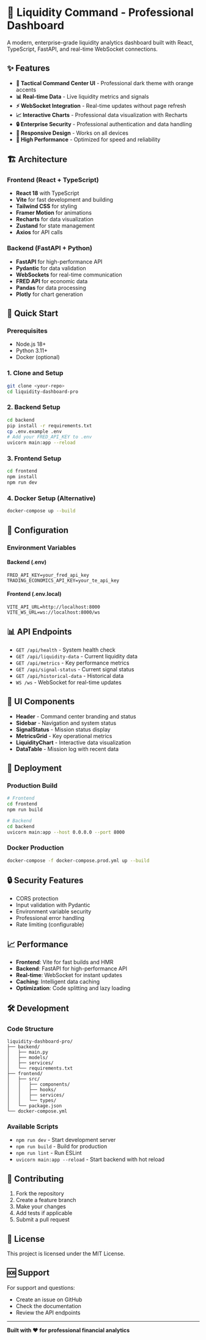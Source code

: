 # 🚀 Liquidity Command - Professional Dashboard

A modern, enterprise-grade liquidity analytics dashboard built with React, TypeScript, FastAPI, and real-time WebSocket connections.

## ✨ Features

- **🎯 Tactical Command Center UI** - Professional dark theme with orange accents
- **📊 Real-time Data** - Live liquidity metrics and signals
- **⚡ WebSocket Integration** - Real-time updates without page refresh
- **📈 Interactive Charts** - Professional data visualization with Recharts
- **🔒 Enterprise Security** - Professional authentication and data handling
- **📱 Responsive Design** - Works on all devices
- **🚀 High Performance** - Optimized for speed and reliability

## 🏗️ Architecture

### Frontend (React + TypeScript)
- **React 18** with TypeScript
- **Vite** for fast development and building
- **Tailwind CSS** for styling
- **Framer Motion** for animations
- **Recharts** for data visualization
- **Zustand** for state management
- **Axios** for API calls

### Backend (FastAPI + Python)
- **FastAPI** for high-performance API
- **Pydantic** for data validation
- **WebSockets** for real-time communication
- **FRED API** for economic data
- **Pandas** for data processing
- **Plotly** for chart generation

## 🚀 Quick Start

### Prerequisites
- Node.js 18+
- Python 3.11+
- Docker (optional)

### 1. Clone and Setup
```bash
git clone <your-repo>
cd liquidity-dashboard-pro
```

### 2. Backend Setup
```bash
cd backend
pip install -r requirements.txt
cp .env.example .env
# Add your FRED_API_KEY to .env
uvicorn main:app --reload
```

### 3. Frontend Setup
```bash
cd frontend
npm install
npm run dev
```

### 4. Docker Setup (Alternative)
```bash
docker-compose up --build
```

## 🔧 Configuration

### Environment Variables

#### Backend (.env)
```env
FRED_API_KEY=your_fred_api_key
TRADING_ECONOMICS_API_KEY=your_te_api_key
```

#### Frontend (.env.local)
```env
VITE_API_URL=http://localhost:8000
VITE_WS_URL=ws://localhost:8000/ws
```

## 📊 API Endpoints

- `GET /api/health` - System health check
- `GET /api/liquidity-data` - Current liquidity data
- `GET /api/metrics` - Key performance metrics
- `GET /api/signal-status` - Current signal status
- `GET /api/historical-data` - Historical data
- `WS /ws` - WebSocket for real-time updates

## 🎨 UI Components

- **Header** - Command center branding and status
- **Sidebar** - Navigation and system status
- **SignalStatus** - Mission status display
- **MetricsGrid** - Key operational metrics
- **LiquidityChart** - Interactive data visualization
- **DataTable** - Mission log with recent data

## 🚀 Deployment

### Production Build
```bash
# Frontend
cd frontend
npm run build

# Backend
cd backend
uvicorn main:app --host 0.0.0.0 --port 8000
```

### Docker Production
```bash
docker-compose -f docker-compose.prod.yml up --build
```

## 🔒 Security Features

- CORS protection
- Input validation with Pydantic
- Environment variable security
- Professional error handling
- Rate limiting (configurable)

## 📈 Performance

- **Frontend**: Vite for fast builds and HMR
- **Backend**: FastAPI for high-performance API
- **Real-time**: WebSocket for instant updates
- **Caching**: Intelligent data caching
- **Optimization**: Code splitting and lazy loading

## 🛠️ Development

### Code Structure
```
liquidity-dashboard-pro/
├── backend/
│   ├── main.py
│   ├── models/
│   ├── services/
│   └── requirements.txt
├── frontend/
│   ├── src/
│   │   ├── components/
│   │   ├── hooks/
│   │   ├── services/
│   │   └── types/
│   └── package.json
└── docker-compose.yml
```

### Available Scripts
- `npm run dev` - Start development server
- `npm run build` - Build for production
- `npm run lint` - Run ESLint
- `uvicorn main:app --reload` - Start backend with hot reload

## 🤝 Contributing

1. Fork the repository
2. Create a feature branch
3. Make your changes
4. Add tests if applicable
5. Submit a pull request

## 📄 License

This project is licensed under the MIT License.

## 🆘 Support

For support and questions:
- Create an issue on GitHub
- Check the documentation
- Review the API endpoints

---

**Built with ❤️ for professional financial analytics**

